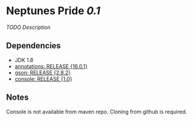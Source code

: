 # Neptunes Pride _0.1_

_TODO Description_

## Dependencies

- JDK 1.8
- [annotations: RELEASE {16.0.1}](https://www.jetbrains.com/)
- [gson: RELEASE {2.8.2}](https://github.com/google/gson)
- [console: RELEASE {1.0}](https://github.com/Macro303/Console)

## Notes

Console is not available from maven repo. Cloning from github is required.
